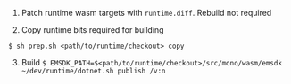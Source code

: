 1. Patch runtime wasm targets with `runtime.diff`. Rebuild not required

2. Copy runtime bits required for building

`$ sh prep.sh <path/to/runtime/checkout> copy`

3. Build
`$ EMSDK_PATH=$<path/to/runtime/checkout>/src/mono/wasm/emsdk ~/dev/runtime/dotnet.sh publish /v:n`
